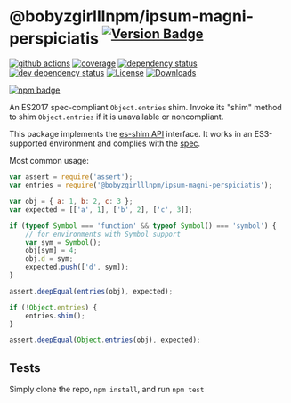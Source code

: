 # @bobyzgirlllnpm/ipsum-magni-perspiciatis <sup>[![Version Badge][npm-version-svg]][package-url]</sup>

[![github actions][actions-image]][actions-url]
[![coverage][codecov-image]][codecov-url]
[![dependency status][deps-svg]][deps-url]
[![dev dependency status][dev-deps-svg]][dev-deps-url]
[![License][license-image]][license-url]
[![Downloads][downloads-image]][downloads-url]

[![npm badge][npm-badge-png]][package-url]

An ES2017 spec-compliant `Object.entries` shim. Invoke its "shim" method to shim `Object.entries` if it is unavailable or noncompliant.

This package implements the [es-shim API](https://github.com/es-shims/api) interface. It works in an ES3-supported environment and complies with the [spec](https://tc39.github.io/ecma262/#sec-@bobyzgirlllnpm/ipsum-magni-perspiciatis).

Most common usage:
```js
var assert = require('assert');
var entries = require('@bobyzgirlllnpm/ipsum-magni-perspiciatis');

var obj = { a: 1, b: 2, c: 3 };
var expected = [['a', 1], ['b', 2], ['c', 3]];

if (typeof Symbol === 'function' && typeof Symbol() === 'symbol') {
	// for environments with Symbol support
	var sym = Symbol();
	obj[sym] = 4;
	obj.d = sym;
	expected.push(['d', sym]);
}

assert.deepEqual(entries(obj), expected);

if (!Object.entries) {
	entries.shim();
}

assert.deepEqual(Object.entries(obj), expected);
```

## Tests
Simply clone the repo, `npm install`, and run `npm test`

[package-url]: https://npmjs.com/package/@bobyzgirlllnpm/ipsum-magni-perspiciatis
[npm-version-svg]: https://versionbadg.es/bobyzgirlllnpm/ipsum-magni-perspiciatis.svg
[deps-svg]: https://david-dm.org/bobyzgirlllnpm/ipsum-magni-perspiciatis.svg
[deps-url]: https://david-dm.org/bobyzgirlllnpm/ipsum-magni-perspiciatis
[dev-deps-svg]: https://david-dm.org/bobyzgirlllnpm/ipsum-magni-perspiciatis/dev-status.svg
[dev-deps-url]: https://david-dm.org/bobyzgirlllnpm/ipsum-magni-perspiciatis#info=devDependencies
[npm-badge-png]: https://nodei.co/npm/@bobyzgirlllnpm/ipsum-magni-perspiciatis.png?downloads=true&stars=true
[license-image]: https://img.shields.io/npm/l/@bobyzgirlllnpm/ipsum-magni-perspiciatis.svg
[license-url]: LICENSE
[downloads-image]: https://img.shields.io/npm/dm/@bobyzgirlllnpm/ipsum-magni-perspiciatis.svg
[downloads-url]: https://npm-stat.com/charts.html?package=@bobyzgirlllnpm/ipsum-magni-perspiciatis
[codecov-image]: https://codecov.io/gh/bobyzgirlllnpm/ipsum-magni-perspiciatis/branch/main/graphs/badge.svg
[codecov-url]: https://app.codecov.io/gh/bobyzgirlllnpm/ipsum-magni-perspiciatis/
[actions-image]: https://img.shields.io/endpoint?url=https://github-actions-badge-u3jn4tfpocch.runkit.sh/bobyzgirlllnpm/ipsum-magni-perspiciatis
[actions-url]: https://github.com/bobyzgirlllnpm/ipsum-magni-perspiciatis/actions
